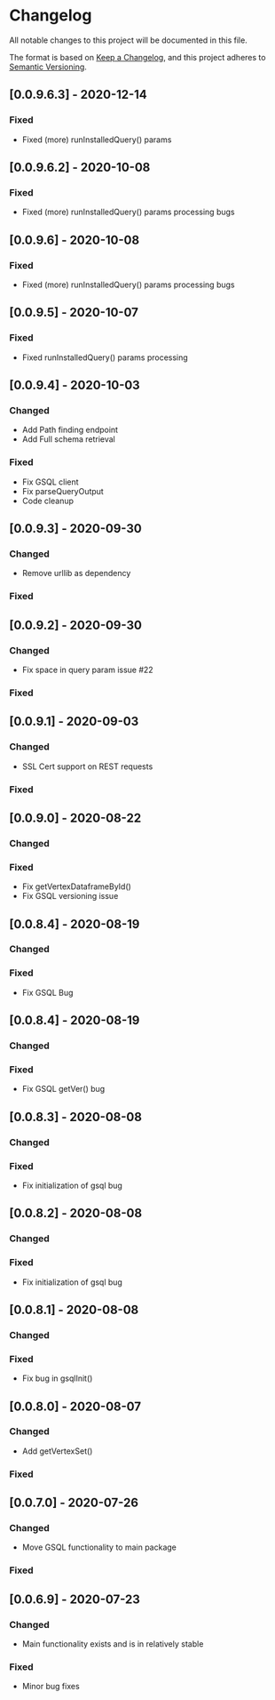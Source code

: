# Changelog

All notable changes to this project will be documented in this file.

The format is based on [Keep a Changelog](https://keepachangelog.com/en/1.0.0/),
and this project adheres to [Semantic Versioning](https://semver.org/spec/v2.0.0.html).

## [0.0.9.6.3] - 2020-12-14
### Fixed
* Fixed (more) runInstalledQuery() params 

## [0.0.9.6.2] - 2020-10-08
### Fixed
* Fixed (more) runInstalledQuery() params processing bugs


## [0.0.9.6] - 2020-10-08
### Fixed
* Fixed (more) runInstalledQuery() params processing bugs


## [0.0.9.5] - 2020-10-07
### Fixed
* Fixed runInstalledQuery() params processing


## [0.0.9.4] - 2020-10-03
### Changed
* Add Path finding endpoint
* Add Full schema retrieval

### Fixed
* Fix GSQL client
* Fix parseQueryOutput
* Code cleanup

## [0.0.9.3] - 2020-09-30
### Changed
* Remove urllib as dependency
### Fixed

## [0.0.9.2] - 2020-09-30
### Changed
* Fix space in query param issue #22
### Fixed

## [0.0.9.1] - 2020-09-03
### Changed
* SSL Cert support on REST requests
### Fixed

## [0.0.9.0] - 2020-08-22
### Changed
### Fixed
* Fix getVertexDataframeById()
* Fix GSQL versioning issue

## [0.0.8.4] - 2020-08-19
### Changed
### Fixed
* Fix GSQL Bug

## [0.0.8.4] - 2020-08-19
### Changed
### Fixed
* Fix GSQL getVer() bug

## [0.0.8.3] - 2020-08-08
### Changed
### Fixed
* Fix initialization of gsql bug

## [0.0.8.2] - 2020-08-08
### Changed
### Fixed
* Fix initialization of gsql bug

## [0.0.8.1] - 2020-08-08
### Changed
### Fixed
* Fix bug in gsqlInit()

## [0.0.8.0] - 2020-08-07
### Changed
* Add getVertexSet()
### Fixed

## [0.0.7.0] - 2020-07-26
### Changed
* Move GSQL functionality to main package
### Fixed

## [0.0.6.9] - 2020-07-23
### Changed
* Main functionality exists and is in relatively stable
### Fixed
* Minor bug fixes

